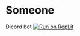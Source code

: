# Someone
 Dicord bot
[![Run on Repl.it](https://replit.com/badge/github/DarkAngel404/Someone)](https://replit.com/new/github/DarkAngel404/Someone)